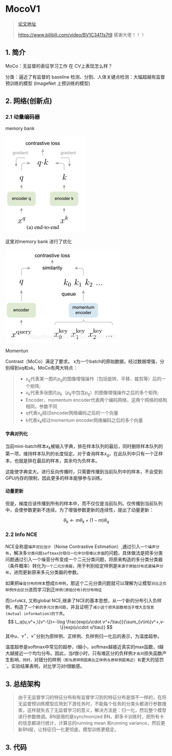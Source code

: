 # MocoV1



> [论文地址](https://arxiv.org/abs/1911.05722)
>
> https://www.bilibili.com/video/BV1C3411s7t9 感谢大佬！！！



## 1. 简介

MoCo：无监督的表征学习工作 在 CV上表现怎么样？

分类：逼近了有监督的 baseline
检测、分割、人体关键点检测：大幅超越有监督预训练的模型 (ImageNet 上预训练的模型)







## 2. 网络(创新点)



### 2.1 动量编码器

memory bank

![](picture/20210509085807401.png)

这里对memory bank 进行了优化

![](picture/20210509085949215.png)



Momentun 

Contrast（MoCo）满足了要求。
x为一个batch的原始数据，经过数据增强，分别得到xq和xk。MoCo有两大特点：

> - $x_q$代表某一图片$p_q$的图像增强操作（包括旋转、平移、裁剪等）后的一个矩阵;
> - $x_k$代表多张图片$p_k$（$p_k$中包含$p_q$）的图像增强操作之后的多个矩阵;
> - Encoder、momentum encoder代表两个编码网络，这两个网络的结构相同，参数不同
> - q代表$x_q$经过encoder网络编码之后的一个向量
> - k代表$x_k$经过momentum encoder网络编码之后的多个向量

#### 字典对列化

当前mini-batch样本$x_k$被输入字典，排在样本队列的最后，同时删除样本队列的第一项，维持样本队列的长度恒定。对于查询样本$x_q$，在此队列中只有一个正样本，也就是排在最后的样本，其余均为负样本。

这能使字典变大。进行反向传播时，只需要传播到当前队列中的样本，不会受到GPU内存的限制，因此更多的样本能够参与训练。

#### 动量更新

但是，梯度应该传播到所有的样本中，而不仅仅是当前队列。仅传播到当前队列中，会使参数更新不连续。为了增强参数更新的连续性，提出了动量更新：


$$
\theta_k\leftarrow m\theta_k+(1-m)\theta_q
$$


### 2.2 Info NCE



NCE全称是`噪声对比估计`（Noise Contrastive Estimation）,通过引入`一个噪声分布`，解决多`分类问题softmax分母归一化中分母难以求值`的问题。具体做法是把多分类问题通过引入一个噪音分布变成一个二元分类问题，将原来构造的多分类分类器（条件概率）转化为`一个二元分类器`，用于判别给定样例是`来源于原始分布还是噪声分布`，进而更新原来多元分类器的参数。

如果把`噪音分布的样本`想成`负样例`，那这个二元分类问题就可以理解为让模型`对比正负样例作出区分`进而学习到正`样例(原始分布)的分布特征`

而`InfoNCE`, 又称global NCE,继承了NCE的基本思想，从一个新的分布引入负样例，构造了`一个新的多元分类问题`，并且证明了`减小这个损失函数相当于增大互信息(mutual information)的下界`。
$$
L_q(u,v^+,\{v^-\})=-\log \frac{exp(u\cdot v^+/\tau)}{\sum_{v\in\{v^+,v-\}}exp(u\cdot v/\tau)}
$$
其中$u$、$v^+$、$v^-$分别为原样例、正样例、负样例归一化后的表示，为温度超参。

温度超参是softmax中常见的超参，$t$越小，softmax越接近真实的max函数，$t$越大越接近一个均匀分布。因此，当$t$很小时，只有难区分的负样例`才会对`损失函数产生影响`，同时，`对错分的样例`（即与原样例距离比正样例与原样例距离近）有`更大的惩罚`。实验结果表明，对比学习对$t$很敏感。





## 3. 总结架构

> 由于无监督学习的特征分布和有监督学习到的特征分布是很不一样的，在将无监督预训练模型应用到下游任务时，不能每个任务的分类头都进行参数搜索，这样就失去了无监督学习的意义，解决方法是：归一化，然后整个模型进行参数微调。BN层用的是synchronized BN，即多卡训练时，把所有卡的信息都进行统计，计算总的running mean 和running variance，然后更新BN层，让特征归一化更彻底，模型训练更稳定。



## 3. 代码

~~~python

~~~


